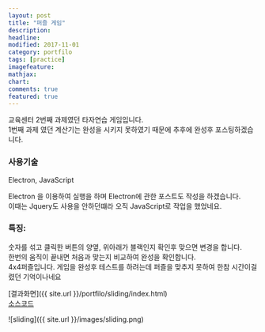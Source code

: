 ```yaml
---
layout: post
title: "퍼즐 게임"
description:
headline:
modified: 2017-11-01
category: portfilo
tags: [practice]
imagefeature:
mathjax:
chart:
comments: true
featured: true
---
```


교육센터 2번째 과제였던 타자연습 게임입니다.<br>
1번째 과제 였던 계산기는 완성을 시키지 못하였기 때문에 추후에 완성후 포스팅하겠습니다.

<h3>사용기술</h3>
Electron, JavaScript<br>

Electron 을 이용하여 실행을 하며 Electron에 관한 포스트도 작성을 하겠습니다.<br>
이때는 Jquery도 사용을 안하던떄라 오직 JavaScript로 작업을 했었네요.<br>

<h3>특징:</h3>
숫자를 섞고 클릭한 버튼의 양옆, 위아래가 블랙인지 확인후 맞으면 변경을 합니다.<br>
한번의 움직이 끝내면 처음과 맞는지 비교하여 완성을 확인합니다.<br>
4x4퍼즐입니다. 게임을 완성후 테스트를 하려는데 퍼즐을 맞추지 못하여 한참 시간이걸렸던 기억이나네요<br>


[결과화면]({{ site.url }}/portfilo/sliding/index.html)<br>
[소스코드](https://github.com/k0102575/k0102575.github.io/blob/master/portfilo/sliding/index.html)<br>



![sliding]({{ site.url }}/images/sliding.png)
